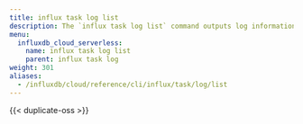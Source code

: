 ```yaml
---
title: influx task log list
description: The `influx task log list` command outputs log information related to a task.
menu:
  influxdb_cloud_serverless:
    name: influx task log list
    parent: influx task log
weight: 301
aliases:
  - /influxdb/cloud/reference/cli/influx/task/log/list
---
```


{{< duplicate-oss >}}
